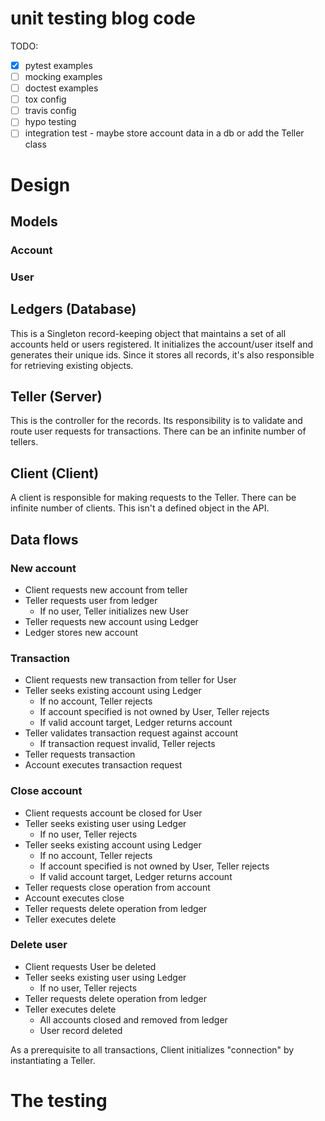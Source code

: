 # unit testing blog code

TODO:
- [x] pytest examples
- [ ] mocking examples
- [ ] doctest examples
- [ ] tox config
- [ ] travis config
- [ ] hypo testing
- [ ] integration test - maybe store account data in a db or add the Teller class

# Design

## Models

### Account
### User


## Ledgers (Database)

This is a Singleton record-keeping object that maintains a set of all accounts held or users registered.
It initializes the account/user itself and generates their unique ids. Since it stores all records,
it's also responsible for retrieving existing objects.

## Teller (Server)

This is the controller for the records. Its responsibility is to validate and route user requests for transactions.
There can be an infinite number of tellers.

## Client (Client)

A client is responsible for making requests to the Teller.
There can be infinite number of clients. This isn't a defined object in the API.

## Data flows

### New account
- Client requests new account from teller
- Teller requests user from ledger
  - If no user, Teller initializes new User
- Teller requests new account using Ledger
- Ledger stores new account

### Transaction
- Client requests new transaction from teller for User
- Teller seeks existing account using Ledger
  - If no account, Teller rejects
  - If account specified is not owned by User, Teller rejects
  - If valid account target, Ledger returns account
- Teller validates transaction request against account
  - If transaction request invalid, Teller rejects
- Teller requests transaction
- Account executes transaction request

### Close account
- Client requests account be closed for User
- Teller seeks existing user using Ledger
  - If no user, Teller rejects
- Teller seeks existing account using Ledger
  - If no account, Teller rejects
  - If account specified is not owned by User, Teller rejects
  - If valid account target, Ledger returns account
- Teller requests close operation from account
- Account executes close
- Teller requests delete operation from ledger
- Teller executes delete

### Delete user
- Client requests User be deleted
- Teller seeks existing user using Ledger
  - If no user, Teller rejects
- Teller requests delete operation from ledger
- Teller executes delete
  - All accounts closed and removed from ledger
  - User record deleted

As a prerequisite to all transactions, Client initializes "connection" by instantiating a Teller.


# The testing


